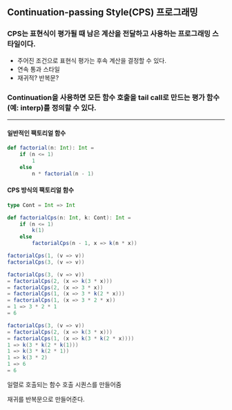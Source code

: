 ## Continuation-passing Style(CPS) 프로그래밍
### CPS는 표현식이 평가될 때 남은 계산을 전달하고 사용하는 프로그래밍 스타일이다.
- 주어진 조건으로 표현식 평가는 후속 계산을 결정할 수 있다.
- 연속 통과 스타일
- 재귀적? 반복문?

### Continuation을 사용하면 모든 함수 호출을 tail call로 만드는 평가 함수(예: interp)를 정의할 수 있다.
---
#### 일반적인 팩토리얼 함수
```scala
def factorial(n: Int): Int = 
	if (n <= 1) 
		1 
	else 
		n * factorial(n - 1)
```

#### CPS 방식의 팩토리얼 함수
```scala
type Cont = Int => Int

def factorialCps(n: Int, k: Cont): Int = 
	if (n <= 1) 
		k(1) 
	else 
		factorialCps(n - 1, x => k(n * x))

factorialCps(1, (v => v))
factorialCps(3, (v => v))
```

```scala
factorialCps(3, (v => v))
= factorialCps(2, (x => k(3 * x)))
= factorialCps(2, (x => 3 * x))
= factorialCps(1, (x => 3 * k(2 * x)))
= factorialCps(1, (x => 3 * 2 * x))
= 1 => 3 * 2 * 1
= 6
```

```scala
factorialCps(3, (v => v))
= factorialCps(2, (x => k(3 * x)))
= factorialCps(1, (x => k(3 * k(2 * x))))
1 => k(3 * k(2 * k(1)))
1 => k(3 * k(2 * 1))
1 => k(3 * 2)
1 => 6
= 6
```

일렬로 호출되는 함수 호출 시퀀스를 만들어줌

재귀를 반복문으로 만들어준다.